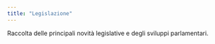 ```yaml
---
title: "Legislazione"
---
```


Raccolta delle principali novità legislative e degli sviluppi parlamentari. 
